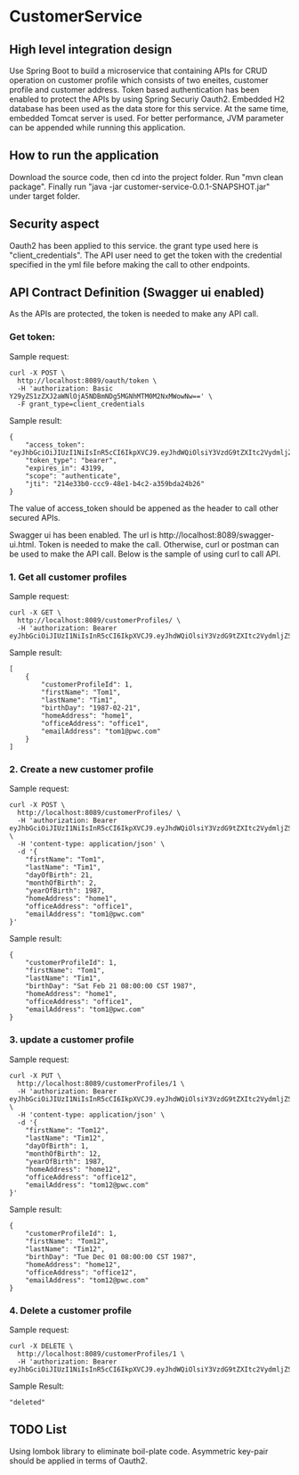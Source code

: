 # CustomerService

## High level integration design

Use Spring Boot to build a microservice that containing APIs for CRUD operation on customer profile which consists of two eneites, customer profile and customer address. Token based authentication has been enabled to protect the APIs by using Spring Securiy Oauth2. Embedded H2 database has been used as the data store for this service. At the same time, embedded Tomcat server is used. For better performance, JVM parameter can be appended while running this application. 

## How to run the application
Download the source code, then cd into the project folder. Run "mvn clean package". Finally run "java -jar customer-service-0.0.1-SNAPSHOT.jar" under target folder. 

## Security aspect
Oauth2 has been applied to this service. the grant type used here is "client_credentials". The API user need to get the token with the credential specified in the yml file before making the call to other endpoints. 

## API Contract Definition (Swagger ui enabled)
As the APIs are protected, the token is needed to make any API call.

###  Get token:
Sample request:
```
curl -X POST \
  http://localhost:8089/oauth/token \
  -H 'authorization: Basic Y29yZS1zZXJ2aWNlOjA5NDBmNDg5MGNhMTM0M2NxMWowNw==' \
  -F grant_type=client_credentials
```

Sample result:
```
{
    "access_token": "eyJhbGciOiJIUzI1NiIsInR5cCI6IkpXVCJ9.eyJhdWQiOlsiY3VzdG9tZXItc2VydmljZSJdLCJzY29wZSI6WyJhdXRoZW50aWNhdGUiXSwiZXhwIjoxNTIxMTM0OTExLCJqdGkiOiIyMTRlMzNiMC1jY2M5LTQ4ZTEtYjRjMi1hMzU5YmRhMjRiMjYiLCJjbGllbnRfaWQiOiJjb3JlLXNlcnZpY2UifQ.dFzYwDRAy0kxW4OhkO4DYKo3R6LCtEvFXRr29F6Babo",
    "token_type": "bearer",
    "expires_in": 43199,
    "scope": "authenticate",
    "jti": "214e33b0-ccc9-48e1-b4c2-a359bda24b26"
}
```
The value of access_token should be appened as the header to call other secured APIs.

Swagger ui has been enabled. The url is http://localhost:8089/swagger-ui.html. Token is needed to make the call.
Otherwise, curl or postman can be used to make the API call. Below is the sample of using curl to call API.


### 1. Get all customer profiles

Sample request:
```
curl -X GET \
  http://localhost:8089/customerProfiles/ \
  -H 'authorization: Bearer eyJhbGciOiJIUzI1NiIsInR5cCI6IkpXVCJ9.eyJhdWQiOlsiY3VzdG9tZXItc2VydmljZSJdLCJzY29wZSI6WyJhdXRoZW50aWNhdGUiXSwiZXhwIjoxNTIxMTM0OTExLCJqdGkiOiIyMTRlMzNiMC1jY2M5LTQ4ZTEtYjRjMi1hMzU5YmRhMjRiMjYiLCJjbGllbnRfaWQiOiJjb3JlLXNlcnZpY2UifQ.dFzYwDRAy0kxW4OhkO4DYKo3R6LCtEvFXRr29F6Babo'
```

Sample result:
```
[
    {
        "customerProfileId": 1,
        "firstName": "Tom1",
        "lastName": "Tim1",
        "birthDay": "1987-02-21",
        "homeAddress": "home1",
        "officeAddress": "office1",
        "emailAddress": "tom1@pwc.com"
    }
]
```

### 2. Create a new customer profile

Sample request:
```
curl -X POST \
  http://localhost:8089/customerProfiles/ \
  -H 'authorization: Bearer eyJhbGciOiJIUzI1NiIsInR5cCI6IkpXVCJ9.eyJhdWQiOlsiY3VzdG9tZXItc2VydmljZSJdLCJzY29wZSI6WyJhdXRoZW50aWNhdGUiXSwiZXhwIjoxNTIxMTQ0MzA4LCJqdGkiOiI5MjUzOGE2OC0yMmE2LTQ4ZDQtYWM0Yi0wZWRlMjBjODhlMjAiLCJjbGllbnRfaWQiOiJjb3JlLXNlcnZpY2UifQ.hkUtp7skV7HzPNhBjXc3ZLAEVFNYWpkBnvvuBSCb0SI' \
  -H 'content-type: application/json' \
  -d '{
	"firstName": "Tom1",
	"lastName": "Tim1",
	"dayOfBirth": 21,
	"monthOfBirth": 2,
	"yearOfBirth": 1987,
	"homeAddress": "home1",
	"officeAddress": "office1",
	"emailAddress": "tom1@pwc.com"
}'
```

Sample result:
```
{
    "customerProfileId": 1,
    "firstName": "Tom1",
    "lastName": "Tim1",
    "birthDay": "Sat Feb 21 08:00:00 CST 1987",
    "homeAddress": "home1",
    "officeAddress": "office1",
    "emailAddress": "tom1@pwc.com"
}
```

### 3. update a customer profile

Sample request:
```
curl -X PUT \
  http://localhost:8089/customerProfiles/1 \
  -H 'authorization: Bearer eyJhbGciOiJIUzI1NiIsInR5cCI6IkpXVCJ9.eyJhdWQiOlsiY3VzdG9tZXItc2VydmljZSJdLCJzY29wZSI6WyJhdXRoZW50aWNhdGUiXSwiZXhwIjoxNTIxMTM0OTExLCJqdGkiOiIyMTRlMzNiMC1jY2M5LTQ4ZTEtYjRjMi1hMzU5YmRhMjRiMjYiLCJjbGllbnRfaWQiOiJjb3JlLXNlcnZpY2UifQ.dFzYwDRAy0kxW4OhkO4DYKo3R6LCtEvFXRr29F6Babo' \
  -H 'content-type: application/json' \
  -d '{
	"firstName": "Tom12",
	"lastName": "Tim12",
	"dayOfBirth": 1,
	"monthOfBirth": 12,
	"yearOfBirth": 1987,
	"homeAddress": "home12",
	"officeAddress": "office12",
	"emailAddress": "tom12@pwc.com"
}'
```

Sample result:
```
{
    "customerProfileId": 1,
    "firstName": "Tom12",
    "lastName": "Tim12",
    "birthDay": "Tue Dec 01 08:00:00 CST 1987",
    "homeAddress": "home12",
    "officeAddress": "office12",
    "emailAddress": "tom12@pwc.com"
}
```

### 4. Delete a customer profile 

Sample request:
```
curl -X DELETE \
  http://localhost:8089/customerProfiles/1 \
  -H 'authorization: Bearer eyJhbGciOiJIUzI1NiIsInR5cCI6IkpXVCJ9.eyJhdWQiOlsiY3VzdG9tZXItc2VydmljZSJdLCJzY29wZSI6WyJhdXRoZW50aWNhdGUiXSwiZXhwIjoxNTIxMTM0OTExLCJqdGkiOiIyMTRlMzNiMC1jY2M5LTQ4ZTEtYjRjMi1hMzU5YmRhMjRiMjYiLCJjbGllbnRfaWQiOiJjb3JlLXNlcnZpY2UifQ.dFzYwDRAy0kxW4OhkO4DYKo3R6LCtEvFXRr29F6Babo'
```

Sample Result:
```
"deleted"
```

## TODO List
Using lombok library to eliminate boil-plate code.
Asymmetric key-pair should be applied in terms of Oauth2. 
